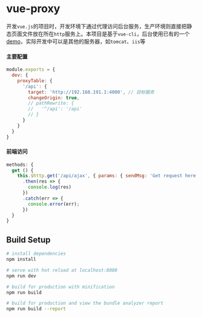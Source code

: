# vue-proxy

开发`vue.js`的项目时，开发环境下通过代理访问后台服务，生产环境则直接把静态页面文件放在所在`http`服务上。本项目是基于`vue-cli`，后台使用已有的一个[demo](https://github.com/wscj/express-demo)，实际开发中可以是其他的服务器，如`tomcat`、`iis`等

#### 主要配置

```javascript
module.exports = {
  dev: {
    proxyTable: {
      '/api': {
        target: 'http://192.168.191.1:4000', // 目标服务
        changeOrigin: true,
        // pathRewrite: {
        //   '^/api': '/api'
        // }
      }
    }
  }
}
```

#### 前端访问

```javascript
methods: {
  get () {
    this.$http.get('/api/ajax', { params: { sendMsg: 'Get request here' } })
      .then(res => {
        console.log(res)
      })
      .catch(err => {
        console.error(err);
      })
  }
}
```

## Build Setup

``` bash
# install dependencies
npm install

# serve with hot reload at localhost:8080
npm run dev

# build for production with minification
npm run build

# build for production and view the bundle analyzer report
npm run build --report
```

